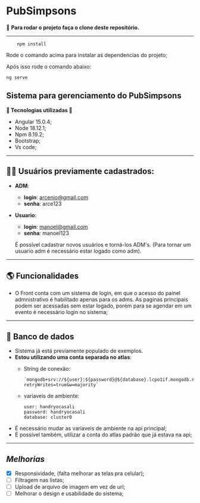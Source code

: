 # PubSimpsons

🚀 **Para rodar o projeto faça o clone deste repositório.**

---

        npm install

Rode o comando acima para instalar as dependencias do projeto;

Após isso rode o comando abaixo: 

    ng serve

## Sistema para gerenciamento do PubSimpsons
**🔧 Tecnologias utilizadas 🔧**
- Angular 15.0.4;
- Node 18.12.1;
- Npm 8.19.2;
- Bootstrap;
- Vs code;
---

## 🙍‍♂️ Usuários previamente cadastrados:
- **ADM**:
    - **login**: arcenio@gmail.com 
    - **senha**: arce123
- **Usuario**:
    - **login**: manoel@gmail.com 
    - **senha**: manoel123
    
    É possível cadastrar novos usuários e torná-los ADM's.
    (Para tornar um usuario adm é necessário estar logado como adm).
---

## 🌎 Funcionalidades
-  O Front conta com um sistema de login, em que o acesso do painel admnistrativo é habilitado apenas para os adms. As paginas principais podem ser acessadas sem estar logado, porém para se agendar em um evento é necessário login no sistema;
---

## 🎲 Banco de dados
- Sistema já está previamente populado de exemplos.
- **Estou utilizando uma conta separada no atlas**:
  - String de conexão: 
        
        `mongodb+srv://${user}:${password}@${database}.lcpo1if.mongodb.net/?retryWrites=true&w=majority`
  - variaveis de ambiente: 

        user: handryocasali
        password: handryocasali
        database: cluster0

- É necessário mudar as variaveis de ambiente na api principal;
- É possível também, utilizar a conta do atlas padrão que já estava na api;
---


## ***Melhorias***

- [x] Responsividade, (falta melhorar as telas pra celular);
- [ ] Filtragem nas listas;
- [ ] Upload de arquivo de imagem em vez de url;
- [ ] Melhorar o design e usabilidade do sistema;

